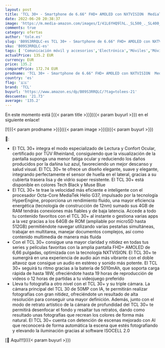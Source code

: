 ```yaml
---
layout: post
title: 'TCL 30+ - Smartphone de 6.66" FHD+ AMOLED con NXTVISION  MediaTek Helio G37  4GB/128GB Ampliable MicroSD  Dual SIM  Cámaras 50MP+2MP+2MP  Batería 5000mAh  Android 12  Azul'
date: 2022-06-20 20:38:37
image: 'https://m.media-amazon.com/images/I/41L6YHQ9lhL._SL500_._SL400_.jpg'
comments: true
category: ofertas
author: 'tole.es'
slug: 'B09S3RRQLC-es TCL 30+ - Smartphone de 6.66" FHD+ AMOLED con NXTVISION...'
sku: 'B09S3RRQLC-es'
tags: [ 'Comunicación móvil y accesorios','Electrónica','Móviles','Móviles y smartphones libres','android','tcl','🇪🇸', ]
actualPrice: 135.2 EUR
currency: EUR
price: 135.2
comparePrice: 172.74 EUR
prodname: 'TCL 30+ - Smartphone de 6.66" FHD+ AMOLED con NXTVISION  MediaTek Helio G37  4GB/128GB Ampliable MicroSD  Dual SIM  Cámaras 50MP+2MP+2MP  Batería 5000mAh  Android 12  Azul'
country: 'es'
flag: '🇪🇸'
brand: 'TCL'
buyurl: 'https://www.amazon.es/dp/B09S3RRQLC/?tag=tolees-21'
descuento: '21.73'
average: '135.2'
---
```


En este momento está [{{< param title >}}]({{< param buyurl >}}) en el siguiente enlace!

[![{{< param prodname >}}]({{< param image >}})]({{< param buyurl >}})

🔎:

- El TCL 30+ integra el modo especializado de Lectura y Confort Ocular, certificado por TÜV Rheinland, consiguiendo que la visualización de la pantalla suponga una menor fatiga ocular y reduciendo los daños producidos por la dañina luz azul, favoreciendo un mejor descanso y salud visual. El TCL 30+ te ofrece un diseño elegante, suave y elegante, integrando perfectamente el sensor de huella en el lateral, gracias a su cubierta trasera lisa y de vidrio super resistente. El TCL 30+ está disponible en colores Tech Black y Muse Blue
- El TCL 30+ te trae la velocidad más eficiente e inteligente con el procesador Octa-Core MediaTek Helio G37, impulsado por la tecnología HyperEngine, proporciona un rendimiento fluido, una mayor eficiencia energética (tecnología de construcción de 12nm) sumado sus 4GB de RAM tendrás conexiones más fiables y de baja latencia. Accede a todo tu contenido favoritos con el TCL 30+ al instante o gestiona varias apps a la vez gracias a los 64GB de ROM (ampliable por microSD hasta 512GB) permitiéndote navegar utilizando varias pestañas simultáneas, trabajar en multitarea, manejar documentos complejos, así como contenido multimedia de manera más fluida
- Con el TCL 30+ consigue una mayor claridad y nitidez en todas tus series y películas favoritas con la amplia pantalla FHD+ AMOLED de 6,66 pulgadas, optimizada con la tecnología NXTVISION. El TCL 30+ te sumergirá en una experiencia de audio aún más vibrante con el doble altavoz que consigue un audio en estéreo y sonido más potente. El TCL 30+ seguirá tu ritmo gracias a la batería de 5010mAh, que soporta carga rápida de hasta 18W, ofreciéndote hasta 19 horas de reproducción de videos o 12 horas de partidas a tu videojuego preferido
- Lleva tu fotografía a otro nivel con el TCL 30+ y su triple cámara. La cámara principal del TCL 30 de 50MP con IA, te permitirán realizar fotografías con gran nitidez, ofreciéndote un resultado de alta resolución para conseguir una mayor definición. Además, junto con el modo de retrato artístico de la cámara de profundidad del TCL 30+ te permitirá desenfocar el fondo y resaltar tus retratos, dando como resultado unas fotografías que recrean los colores de forma más natural. El TCL 30+ cuenta con detención de escenas mejorado con AI que reconocerá de forma automática la escena que estés fotografiando y elevando la iluminación gracias al software ISOCELL 2.0

[🛒 Aquí!!!]({{< param buyurl >}})
